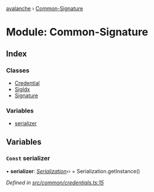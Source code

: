 [avalanche](../README.md) › [Common-Signature](common_signature.md)

# Module: Common-Signature

## Index

### Classes

* [Credential](../classes/common_signature.credential.md)
* [SigIdx](../classes/common_signature.sigidx.md)
* [Signature](../classes/common_signature.signature.md)

### Variables

* [serializer](common_signature.md#const-serializer)

## Variables

### `Const` serializer

• **serializer**: *[Serialization](../classes/utils_serialization.serialization.md)‹›* = Serialization.getInstance()

*Defined in [src/common/credentials.ts:15](https://github.com/ava-labs/avalanchejs/blob/1a2866a/src/common/credentials.ts#L15)*
